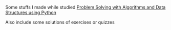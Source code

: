Some stuffs I made while studied [Problem Solving with Algorithms and Data Structures using Python](http://interactivepython.org/runestone/static/pythonds/index.html)

Also include some solutions of exercises or quizzes
